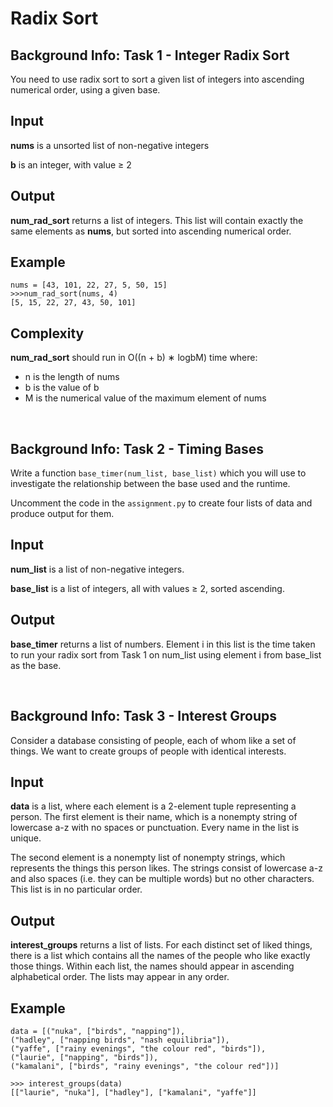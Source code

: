 # Radix Sort

## Background Info: Task 1 - Integer Radix Sort
You need to use radix sort to sort a given list of integers into ascending numerical order, using a given base.

## Input
**nums** is a unsorted list of non-negative integers

**b** is an integer, with value ≥ 2

## Output
**num_rad_sort** returns a list of integers. This list will contain exactly the same elements as **nums**, but sorted into ascending numerical order.

## Example
```
nums = [43, 101, 22, 27, 5, 50, 15]
>>>num_rad_sort(nums, 4)
[5, 15, 22, 27, 43, 50, 101]
```

## Complexity
**num_rad_sort** should run in O((n + b) ∗ logbM) time where:
- n is the length of nums
- b is the value of b
- M is the numerical value of the maximum element of nums

<br />

## Background Info: Task 2 - Timing Bases
Write a function ```base_timer(num_list, base_list)``` which you will use to investigate the relationship between the base used and the runtime.

Uncomment the code in the ```assignment.py``` to create four lists of data and produce output for them.

## Input
**num_list** is a list of non-negative integers.

**base_list** is a list of integers, all with values ≥ 2, sorted ascending.

## Output
**base_timer** returns a list of numbers. Element i in this list is the time taken to run your radix sort from Task 1 on num_list using element i from base_list as the base.


<br />

## Background Info: Task 3 - Interest Groups
Consider a database consisting of people, each of whom like a set of things. We want to create groups of people with identical interests.

## Input
**data** is a list, where each element is a 2-element tuple representing a person. The first element
is their name, which is a nonempty string of lowercase a-z with no spaces or punctuation. Every
name in the list is unique.

The second element is a nonempty list of nonempty strings, which represents the things this
person likes. The strings consist of lowercase a-z and also spaces (i.e. they can be multiple
words) but no other characters. This list is in no particular order.

## Output
**interest_groups** returns a list of lists. For each distinct set of liked things, there is a list which contains all the names of the people who like exactly those things. Within each list, the names should appear in ascending alphabetical order. The lists may appear in any order.

## Example
```
data = [("nuka", ["birds", "napping"]),
("hadley", ["napping birds", "nash equilibria"]),
("yaffe", ["rainy evenings", "the colour red", "birds"]),
("laurie", ["napping", "birds"]),
("kamalani", ["birds", "rainy evenings", "the colour red"])]

>>> interest_groups(data)
[["laurie", "nuka"], ["hadley"], ["kamalani", "yaffe"]]
```
